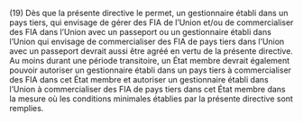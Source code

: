 (19) Dès que la présente directive le permet, un gestionnaire établi dans un pays tiers, qui envisage de gérer des FIA de l’Union et/ou de commercialiser des FIA dans l’Union avec un passeport ou un gestionnaire établi dans l’Union qui envisage de commercialiser des FIA de pays tiers dans l’Union avec un passeport devrait aussi être agréé en vertu de la présente directive. Au moins durant une période transitoire, un État membre devrait également pouvoir autoriser un gestionnaire établi dans un pays tiers à commercialiser des FIA dans cet État membre et autoriser un gestionnaire établi dans l’Union à commercialiser des FIA de pays tiers dans cet État membre dans la mesure où les conditions minimales établies par la présente directive sont remplies.